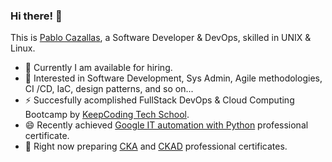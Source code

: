 ### Hi there! 👋
This is [Pablo Cazallas](https://www.linkedin.com/in/pablo-cazallas-gonzalez/), a Software Developer & DevOps, skilled in UNIX & Linux.

- 🔭 Currently I am available for hiring.
- 🤔 Interested in Software Development, Sys Admin, Agile methodologies, CI /CD, IaC, design patterns, and so on...
- ⚡ Succesfully acomplished FullStack DevOps & Cloud Computing Bootcamp by [KeepCoding Tech School](https://keepcoding.io/nuestros-bootcamps/full-stack-devops-bootcamp/).
- 😄 Recently achieved [Google IT automation with Python](https://coursera.org/share/407e7e916d8efb09fc429488f20b17e5) professional certificate.
- 🌱 Right now preparing [CKA](https://training.linuxfoundation.org/certification/certified-kubernetes-administrator-cka/) and [CKAD](https://training.linuxfoundation.org/certification/certified-kubernetes-application-developer-ckad/) professional certificates.
  
<!--
**valande/valande** is a ✨ _special_ ✨ repository because its `README.md` (this file) appears on your GitHub profile.
Here are some ideas to get you started:

- 🔭 I’m currently working on ...
- 🌱 I’m currently learning ...
- 👯 I’m looking to collaborate on ...
- 🤔 I’m looking for help with ...
- 💬 Ask me about ...
- 📫 How to reach me: ...
- 😄 Pronouns: ...
- ⚡ Fun fact: ...
-->
